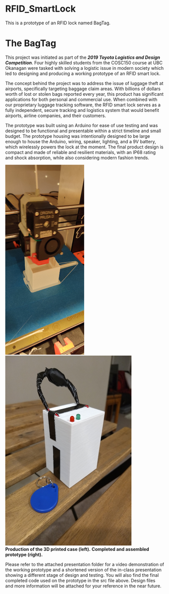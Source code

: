# RFID_SmartLock
This is a prototype of an RFID lock named BagTag. 



<h1> The BagTag </h1>

This project was initiated as part of the ***2019 Toyota Logistics and Design Competition***. Four highly skilled students from the COSC150 course at UBC Okanagan were tasked with solving a logistic issue in modern society which led to designing and producing a working prototype of an RFID smart lock.

The concept behind the project was to address the issue of luggage theft at airports, specifically targeting baggage claim areas. With billions of dollars worth of lost or stolen bags reported every year, this product has significant applications for both personal and commercial use. When combined with our proprietary luggage tracking software, the RFID smart lock serves as a fully independent, secure tracking and logistics system that would benefit airports, airline companies, and their customers.

The prototype was built using an Arduino for ease of use testing and was designed to be functional and presentable within a strict timeline and small budget. The prototype housing was intentionally designed to be large enough to house the Arduino, wiring, speaker, lighting, and a 9V battery, which wirelessly powers the lock at the moment. The final product design is compact and made of reliable and resilient materials, with an IP68 rating and shock absorption, while also considering modern fashion trends.

<img src="imgs/Prototype_production.jpg" alt="3D case printing" width="250" height="600"> <img src="imgs/Completed_prototype.jpg" alt="Prototype case completed" width="400" height="600">
<br>
**Production of the 3D printed case (left).** **Completed and assembled prototype (right).**


Please refer to the attached presentation folder for a video demonstration of the working prototype and a shortened version of the in-class presentation showing a different stage of design and testing. You will also find the final completed code used on the prototype in the src file above. Design files and more information will be attached for your reference in the near future.
